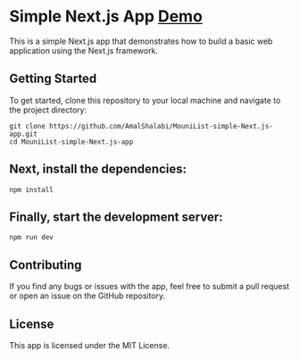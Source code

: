 # Simple Next.js App <a href="https://mouni-list-simple-next-js-app.vercel.app/" target="_blank">Demo</a>  
This is a simple Next.js app that demonstrates how to build a basic web application using the Next.js framework.

## Getting Started
To get started, clone this repository to your local machine and navigate to the project directory:
```
git clone https://github.com/AmalShalabi/MouniList-simple-Next.js-app.git
cd MouniList-simple-Next.js-app
```
## Next, install the dependencies:

```
npm install
```
## Finally, start the development server:

```
npm run dev
```

## Contributing
If you find any bugs or issues with the app, feel free to submit a pull request or open an issue on the GitHub repository.

## License
This app is licensed under the MIT License.